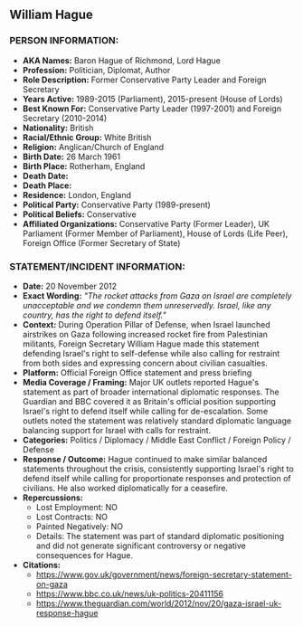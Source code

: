 ## William Hague

### PERSON INFORMATION:
- **AKA Names:** Baron Hague of Richmond, Lord Hague
- **Profession:** Politician, Diplomat, Author
- **Role Description:** Former Conservative Party Leader and Foreign Secretary
- **Years Active:** 1989-2015 (Parliament), 2015-present (House of Lords)
- **Best Known For:** Conservative Party Leader (1997-2001) and Foreign Secretary (2010-2014)
- **Nationality:** British
- **Racial/Ethnic Group:** White British
- **Religion:** Anglican/Church of England
- **Birth Date:** 26 March 1961
- **Birth Place:** Rotherham, England
- **Death Date:** 
- **Death Place:** 
- **Residence:** London, England
- **Political Party:** Conservative Party (1989-present)
- **Political Beliefs:** Conservative
- **Affiliated Organizations:** Conservative Party (Former Leader), UK Parliament (Former Member of Parliament), House of Lords (Life Peer), Foreign Office (Former Secretary of State)

### STATEMENT/INCIDENT INFORMATION:
- **Date:** 20 November 2012
- **Exact Wording:** *"The rocket attacks from Gaza on Israel are completely unacceptable and we condemn them unreservedly. Israel, like any country, has the right to defend itself."*
- **Context:** During Operation Pillar of Defense, when Israel launched airstrikes on Gaza following increased rocket fire from Palestinian militants, Foreign Secretary William Hague made this statement defending Israel's right to self-defense while also calling for restraint from both sides and expressing concern about civilian casualties.
- **Platform:** Official Foreign Office statement and press briefing
- **Media Coverage / Framing:** Major UK outlets reported Hague's statement as part of broader international diplomatic responses. The Guardian and BBC covered it as Britain's official position supporting Israel's right to defend itself while calling for de-escalation. Some outlets noted the statement was relatively standard diplomatic language balancing support for Israel with calls for restraint.
- **Categories:** Politics / Diplomacy / Middle East Conflict / Foreign Policy / Defense
- **Response / Outcome:** Hague continued to make similar balanced statements throughout the crisis, consistently supporting Israel's right to defend itself while calling for proportionate responses and protection of civilians. He also worked diplomatically for a ceasefire.
- **Repercussions:**
  - Lost Employment: NO
  - Lost Contracts: NO
  - Painted Negatively: NO
  - Details: The statement was part of standard diplomatic positioning and did not generate significant controversy or negative consequences for Hague.
- **Citations:** 
  - https://www.gov.uk/government/news/foreign-secretary-statement-on-gaza
  - https://www.bbc.co.uk/news/uk-politics-20411156
  - https://www.theguardian.com/world/2012/nov/20/gaza-israel-uk-response-hague